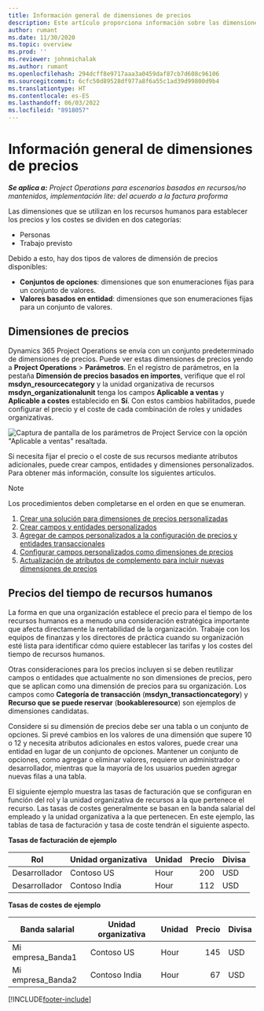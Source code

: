 ```yaml
---
title: Información general de dimensiones de precios
description: Este artículo proporciona información sobre las dimensiones de precios en Dynamics 365 Project Operations.
author: rumant
ms.date: 11/30/2020
ms.topic: overview
ms.prod: ''
ms.reviewer: johnmichalak
ms.author: rumant
ms.openlocfilehash: 294dcff8e9717aaa3a0459daf87cb7d608c96106
ms.sourcegitcommit: 6cfc50d89528df977a8f6a55c1ad39d99800d9b4
ms.translationtype: HT
ms.contentlocale: es-ES
ms.lasthandoff: 06/03/2022
ms.locfileid: "8918057"
---
```

# <a name="pricing-dimensions-overview"></a>Información general de dimensiones de precios

_**Se aplica a:** Project Operations para escenarios basados en recursos/no mantenidos, implementación lite: del acuerdo a la factura proforma_

Las dimensiones que se utilizan en los recursos humanos para establecer los precios y los costes se dividen en dos categorías:

- Personas
- Trabajo previsto

Debido a esto, hay dos tipos de valores de dimensión de precios disponibles:

- **Conjuntos de opciones**: dimensiones que son enumeraciones fijas para un conjunto de valores.
- **Valores basados en entidad**: dimensiones que son enumeraciones fijas para un conjunto de valores.

## <a name="pricing-dimensions"></a>Dimensiones de precios

Dynamics 365 Project Operations se envía con un conjunto predeterminado de dimensiones de precios. Puede ver estas dimensiones de precios yendo a **Project Operations** > **Parámetros**. En el registro de parámetros, en la pestaña **Dimensión de precios basados en importes**, verifique que el rol **msdyn_resourcecategory** y la unidad organizativa de recursos **msdyn_organizationalunit** tenga los campos **Aplicable a ventas** y **Aplicable a costes** establecido en **Sí**. Con estos cambios habilitados, puede configurar el precio y el coste de cada combinación de roles y unidades organizativas.

![Captura de pantalla de los parámetros de Project Service con la opción "Aplicable a ventas" resaltada.](media/PS-OOB-parameters.png)

Si necesita fijar el precio o el coste de sus recursos mediante atributos adicionales, puede crear campos, entidades y dimensiones personalizados. Para obtener más información, consulte los siguientes artículos. 
  
  > [!NOTE]
  > Los procedimientos deben completarse en el orden en que se enumeran.

1. [Crear una solución para dimensiones de precios personalizadas](../sales/create-solution-custompd.md)
2. [Crear campos y entidades personalizados](create-custom-fields-entities-pricing-dimensions.md)
3. [Agregar de campos personalizados a la configuración de precios y entidades transaccionales ](add-custom-fields-price-setup-transactional-entities.md)
4. [Configurar campos personalizados como dimensiones de precios ](set-up-custom-fields-pricing-dimensions.md)
5. [Actualización de atributos de complemento para incluir nuevas dimensiones de precios](update-plugin-attributes-pd.md)


## <a name="pricing-human-resource-time"></a>Precios del tiempo de recursos humanos
La forma en que una organización establece el precio para el tiempo de los recursos humanos es a menudo una consideración estratégica importante que afecta directamente la rentabilidad de la organización. Trabaje con los equipos de finanzas y los directores de práctica cuando su organización esté lista para identificar cómo quiere establecer las tarifas y los costes del tiempo de recursos humanos.

Otras consideraciones para los precios incluyen si se deben reutilizar campos o entidades que actualmente no son dimensiones de precios, pero que se aplican como una dimensión de precios para su organización. Los campos como **Categoría de transacción** (**msdyn_transactioncategory**) y **Recurso que se puede reservar** (**bookableresource**) son ejemplos de dimensiones candidatas. 

Considere si su dimensión de precios debe ser una tabla o un conjunto de opciones. Si prevé cambios en los valores de una dimensión que supere 10 o 12 y necesita atributos adicionales en estos valores, puede crear una entidad en lugar de un conjunto de opciones. Mantener un conjunto de opciones, como agregar o eliminar valores, requiere un administrador o desarrollador, mientras que la mayoría de los usuarios pueden agregar nuevas filas a una tabla.

El siguiente ejemplo muestra las tasas de facturación que se configuran en función del rol y la unidad organizativa de recursos a la que pertenece el recurso. Las tasas de costes generalmente se basan en la banda salarial del empleado y la unidad organizativa a la que pertenecen. En este ejemplo, las tablas de tasa de facturación y tasa de coste tendrán el siguiente aspecto.

**Tasas de facturación de ejemplo**

| Rol        | Unidad organizativa    |Unidad      |Precio      |Divisa  |
| ------------|-------------|----------|----------:|----------|
| Desarrollador   | Contoso US  |Hour | 200|USD     |
| Desarrollador   | Contoso India |Hour|   112|USD     |


**Tasas de costes de ejemplo**

| Banda salarial     | Unidad organizativa    |Unidad      |Precio      |Divisa  |
| ----------------|-------------|----------|----------:|----------|
| Mi empresa_Banda1 | Contoso US  |Hour | 145|USD     |
| Mi empresa_Banda2 | Contoso India |Hour|   67|USD     |


[!INCLUDE[footer-include](../includes/footer-banner.md)]